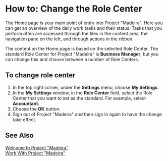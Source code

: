 <properties
	pageTitle="How to: Change the Role Center | Project “Madeira”"
    description="Describes how you can change the current role center." 
	services="" 
	documentationCenter="Madeira"
	authors="edupont04"/>
    
# How to: Change the Role Center
The Home page is your main point of entry into Project "Madeira". Here you can get an overview of the daily work tasks and their status. Tasks that you perform often are accessed through the tiles in the content area, the navigation pane on the left, and through actions in the ribbon. 

The content on the Home page is based on the selected Role Center. The standard Role Center for Project "Madeira" is **Business Manager**, but you can change this and choose between a number of Role Centers. 

## To change role center
1. In the top right corner, under the **Settings** menu, choose **My Settings**.
2. In the **My Settings** window, in the **Role Center** field, select the Role Center that you want to set as the standard. For example, select **Accountant**.
3. Choose the **OK** button.
4. Sign out of Project "Madeira" and then sign in again to have the change take effect.
 
## See Also
[Welcome to Project "Madeira"](madeira-get-started.md)  
[Work With Project "Madeira"](ui-work-product.md)  

